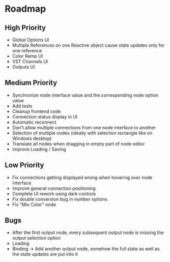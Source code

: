 # Roadmap

## High Priority
- Global Options UI
- Multiple References on one Reactive object cause state updates only for one reference
- Color Ramp UI
- VST Channels UI
- Outputs UI

## Medium Priority
- Synchronize node interface value and the corresponding node option value
- Add tests
- Cleanup frontend code
- Connection status display in UI
- Automatic reconnect
- Don't allow multiple connections from one node interface to another
- Selection of multiple nodes (ideally with selection rectangle like on Windows desktop)
- Translate all nodes when dragging in empty part of node editor
- Improve Loading / Saving

## Low Priority
- Fix connections getting displayed wrong when hovering over node interface
- Improve general connection positioning
- Complete UI rework using dark controls
- Fix double conversion bug in number options
- Fix "Mix Color" node

## Bugs
- After the first output node, every subsequent output node is missing the output selection option
- Loading
- Binding -> Add another output node, somehow the full state as well as the state updates are put into it